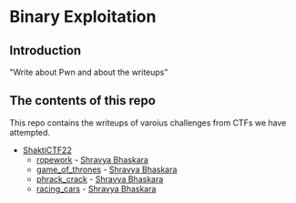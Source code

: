 # Binary Exploitation

## Introduction

"Write about Pwn and about the writeups"

## The contents of this repo 

This repo contains the writeups of varoius challenges from CTFs we have attempted.

- [ShaktiCTF22]([https://ctftime.org/event/1033](https://ctftime.org/event/1812))
    - [ropework](../ropework/writeup.md) - [Shravya Bhaskara](https://twitter.com/BhaskaraShravya)
    - [game_of_thrones](../game_of_thrones/chall.md) - [Shravya Bhaskara](https://twitter.com/BhaskaraShravya)
    - [phrack_crack](../phrack_crack/writeup.md) - [Shravya Bhaskara](https://twitter.com/BhaskaraShravya)
    - [racing_cars](../racing_cars/writeup.md) - [Shravya Bhaskara](https://twitter.com/BhaskaraShravya)


